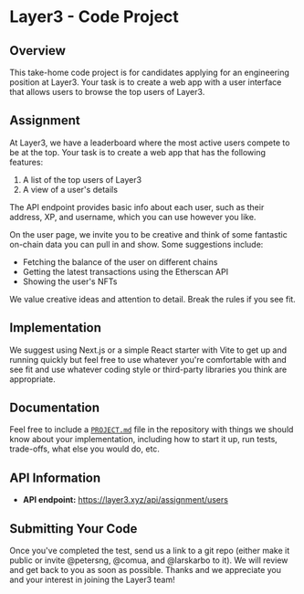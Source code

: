 # Layer3 - Code Project

## **Overview**

This take-home code project is for candidates applying for an engineering position at Layer3. Your task is to create a web app with a user interface that allows users to browse the top users of Layer3.

## **Assignment**

At Layer3, we have a leaderboard where the most active users compete to be at the top. Your task is to create a web app that has the following features:

1. A list of the top users of Layer3
2. A view of a user's details

The API endpoint provides basic info about each user, such as their address, XP, and username, which you can use however you like.

On the user page, we invite you to be creative and think of some fantastic on-chain data you can pull in and show. Some suggestions include:

- Fetching the balance of the user on different chains
- Getting the latest transactions using the Etherscan API
- Showing the user's NFTs

We value creative ideas and attention to detail. Break the rules if you see fit. 

## **Implementation**

We suggest using Next.js or a simple React starter with Vite to get up and running quickly but feel free to use whatever you're comfortable with and see fit and use whatever coding style or third-party libraries you think are appropriate.

## Documentation

Feel free to include a [`PROJECT.md`](http://PROJECT.md) file in the repository with things we should know about your implementation, including how to start it up, run tests, trade-offs, what else you would do, etc.

## **API Information**

- **API endpoint:** https://layer3.xyz/api/assignment/users

## **Submitting Your Code**

Once you've completed the test, send us a link to a git repo (either make it public or invite @petersng, @comua, and @larskarbo to it). We will review and get back to you as soon as possible. Thanks and we appreciate you and your interest in joining the Layer3 team!
